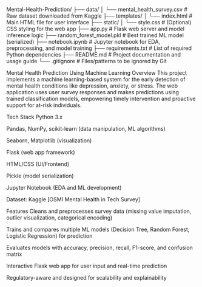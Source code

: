 Mental-Health-Prediction/
├── data/
│   └── mental_health_survey.csv         # Raw dataset downloaded from Kaggle
├── templates/
│   └── index.html                       # Main HTML file for user interface
├── static/
│   └── style.css                        # (Optional) CSS styling for the web app
├── app.py                               # Flask web server and model inference logic
├── random_forest_model.pkl              # Best trained ML model (serialized)
├── notebook.ipynb                       # Jupyter notebook for EDA, preprocessing, and model training
├── requirements.txt                     # List of required Python dependencies
├── README.md                            # Project documentation and usage guide
└── .gitignore                           # Files/patterns to be ignored by Git

Mental Health Prediction Using Machine Learning
Overview
This project implements a machine learning-based system for the early detection of mental health conditions like depression, anxiety, or stress. The web application uses user survey responses and makes predictions using trained classification models, empowering timely intervention and proactive support for at-risk individuals.

Tech Stack
Python 3.x

Pandas, NumPy, scikit-learn (data manipulation, ML algorithms)

Seaborn, Matplotlib (visualization)

Flask (web app framework)

HTML/CSS (UI/Frontend)

Pickle (model serialization)

Jupyter Notebook (EDA and ML development)

Dataset: Kaggle [OSMI Mental Health in Tech Survey]

Features
Cleans and preprocesses survey data (missing value imputation, outlier visualization, categorical encoding)

Trains and compares multiple ML models (Decision Tree, Random Forest, Logistic Regression) for prediction

Evaluates models with accuracy, precision, recall, F1-score, and confusion matrix

Interactive Flask web app for user input and real-time prediction

Regulatory-aware and designed for scalability and explainability
